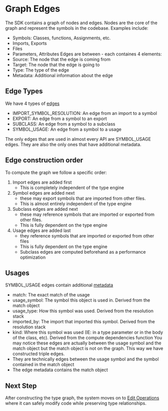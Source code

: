 # Graph Edges

The SDK contains a graph of nodes and edges.
Nodes are the core of the graph and represent the symbols in the codebase. Examples include:

- Symbols: Classes, functions, Assignments, etc.
- Imports, Exports
- Files
- Parameters, Attributes
Edges are between - each containes 4 elements:
- Source: The node that the edge is coming from
- Target: The node that the edge is going to
- Type: The type of the edge
- Metadata: Additional information about the edge

## Edge Types

We have 4 types of [edges](../src/codegen/sdk/enums.py#L10)

- IMPORT_SYMBOL_RESOLUTION: An edge from an import to a symbol
- EXPORT: An edge from a symbol to an export
- SUBCLASS: An edge from a symbol to a subclass
- SYMBOL_USAGE: An edge from a symbol to a usage

The only edges that are used in almost every API are SYMBOL_USAGE edges. They are also the only ones that have additional metadata.

## Edge construction order

To compute the graph we follow a specific order:

1. Import edges are added first
   - This is completely independent of the type engine
2. Symbol edges are added next
    - these may export symbols that are imported from other files.
    - This is almost entirely independent of the type engine
3. Subclass edges are added next
    - these may reference symbols that are imported or exported from other files.
    - This is fully dependent on the type engine
4. Usage edges are added last
   - they reference symbols that are imported or exported from other files
   - This is fully dependent on the type engine
   - Subclass edges are computed beforehand as a performance optimization

## Usages

SYMBOL_USAGE edges contain additional [metadata](../src/codegen/sdk/core/dataclasses/usage.py)

- match: The exact match of the usage
- usage_symbol: The symbol this object is used in. Derived from the match object
- usage_type: How this symbol was used. Derived from the resolution stack
- imported_by: The import that imported this symbol. Derived from the resolution stack
- kind: Where this symbol was used (IE: in a type parameter or in the body of the class, etc). Derived from the compute dependencies function
You may notice these edges are actually between the usage symbol and the match object but the match object is not on the graph. This way we have constructed triple edges.
- They are technically edges between the usage symbol and the symbol contained in the match object
- The edge metadata contains the match object

## Next Step

After constructing the type graph, the system moves on to [Edit Operations](../5.%20performing-edits/A.%20Edit%20Operations.md) where it can safely modify code while preserving type relationships.

